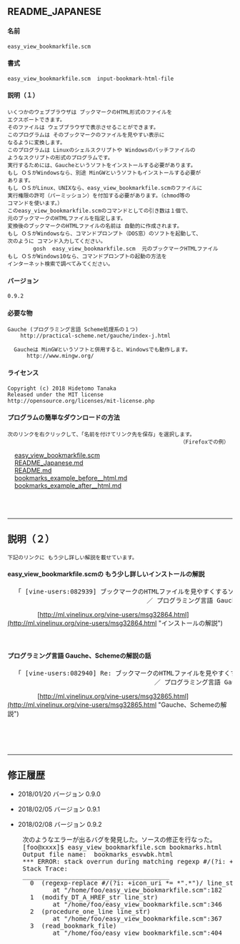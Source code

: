 README_JAPANESE
---------------

#### 名前
    easy_view_bookmarkfile.scm

#### 書式
    easy_view_bookmarkfile.scm  input-bookmark-html-file

#### 説明（１）
    いくつかのウェブブラウザは ブックマークのHTML形式のファイルを
    エクスポートできます。
    そのファイルは ウェブブラウザで表示させることができます。
    このプログラムは そのブックマークのファイルを見やすい表示に
    なるように変換します。
    このプログラムは Linuxのシェルスクリプトや Windowsのバッチファイルの
    ようなスクリプトの形式のプログラムです。
    実行するためには、Gaucheというソフトをインストールする必要があります。
    もし ＯＳがWindowsなら、別途 MinGWというソフトもインストールする必要が
    あります。
    もし ＯＳがLinux、UNIXなら、easy_view_bookmarkfile.scmのファイルに
    実行権限の許可（パーミッション）を付加する必要があります。（chmod等の
    コマンドを使います。）
    このeasy_view_bookmarkfile.scmのコマンドとしての引き数は１個で、
    元のブックマークのHTMLファイルを指定します。
    変換後のブックマークのHTMLファイルの名前は 自動的に作成されます。
    もし ＯＳがWindowsなら、コマンドプロンプト（DOS窓）のソフトを起動して、
    次のように コマンド入力してください。
            gosh  easy_view_bookmarkfile.scm  元のブックマークHTMLファイル
    もし ＯＳがWindows10なら、コマンドプロンプトの起動の方法を
    インターネット検索で調べてみてください。

#### バージョン
    0.9.2

#### 必要な物
    Gauche (プログラミング言語 Scheme処理系の１つ)
        http://practical-scheme.net/gauche/index-j.html

      Gaucheは MinGWというソフトと併用すると、Windowsでも動作します。
          http://www.mingw.org/

#### ライセンス 
    Copyright (c) 2018 Hidetomo Tanaka
    Released under the MIT license
    http://opensource.org/licenses/mit-license.php


#### プログラムの簡単なダウンロードの方法
    次のリンクを右クリックして、「名前を付けてリンク先を保存」を選択します。
                                                          （Firefoxでの例）

&nbsp;&nbsp;&nbsp;&nbsp;[easy_view_bookmarkfile.scm](https://raw.githubusercontent.com/HidetomoT/easy_view_bookmarkfile/master/easy_view_bookmarkfile.scm "easy_view_bookmarkfile.scm")<br>
&nbsp;&nbsp;&nbsp;&nbsp;[README_Japanese.md](https://raw.githubusercontent.com/HidetomoT/easy_view_bookmarkfile/master/README_Japanese.md "README_Japanese.md")<br>
&nbsp;&nbsp;&nbsp;&nbsp;[README.md](https://raw.githubusercontent.com/HidetomoT/easy_view_bookmarkfile/master/README.md "README.md")<br>
&nbsp;&nbsp;&nbsp;&nbsp;[bookmarks_example_before__html.md](https://raw.githubusercontent.com/HidetomoT/easy_view_bookmarkfile/master/Example_before_after/bookmarks_example_before__html.md "bookmarks_example_before__html.md")<br>
&nbsp;&nbsp;&nbsp;&nbsp;[bookmarks_example_after__html.md](https://raw.githubusercontent.com/HidetomoT/easy_view_bookmarkfile/master/Example_before_after/bookmarks_example_after__html.md "bookmarks_example_after__html.md")<br>
<br><br><br>


------------------------------------------------------------------

## 説明（２）
    下記のリンクに もう少し詳しい解説を載せています。

#### easy_view_bookmarkfile.scmの もう少し詳しいインストールの解説
<pre>
  「 [vine-users:082939] ブックマークのHTMLファイルを見やすくするソフト 
                                     ／ プログラミング言語 Gauche、Schemeの話」
</pre>
&nbsp;&nbsp;&nbsp;&nbsp;&nbsp;&nbsp;&nbsp;&nbsp;&nbsp;&nbsp;&nbsp;&nbsp;&nbsp;&nbsp;&nbsp;&nbsp;
[http://ml.vinelinux.org/vine-users/msg32864.html](http://ml.vinelinux.org/vine-users/msg32864.html "インストールの解説")<br>
<br><br>


#### プログラミング言語 Gauche、Schemeの解説の話
<pre>
  「 [vine-users:082940] Re: ブックマークのHTMLファイルを見やすくするソフト 
                                       ／ プログラミング言語 Gauche、Schemeの話」
</pre>
&nbsp;&nbsp;&nbsp;&nbsp;&nbsp;&nbsp;&nbsp;&nbsp;&nbsp;&nbsp;&nbsp;&nbsp;&nbsp;&nbsp;&nbsp;&nbsp;
[http://ml.vinelinux.org/vine-users/msg32865.html](http://ml.vinelinux.org/vine-users/msg32865.html "Gauche、Schemeの解説")<br>
<br><br><br><br>



------------------------------------------------------------------

## 修正履歴

* 2018/01/20  バージョン 0.9.0

* 2018/02/05  バージョン 0.9.1

* 2018/02/08  バージョン 0.9.2
<pre>
    次のようなエラーが出るバグを発見した。ソースの修正を行なった。
    [foo@xxxx]$ easy_view_bookmarkfile.scm bookmarks.html
    Output file name:  bookmarks_esvwbk.html
    *** ERROR: stack overrun during matching regexp #/(?i: +icon_uri *= *".*")/
    Stack Trace:
    _______________________________________
      0  (regexp-replace #/(?i: +icon_uri *= *".*")/ line_str "")
            at "/home/foo/easy_view_bookmarkfile.scm":182
      1  (modify_DT_A_HREF_str line_str)
            at "/home/foo/easy_view_bookmarkfile.scm":346
      2  (procedure_one_line line_str)
            at "/home/foo/easy_view_bookmarkfile.scm":367
      3  (read_bookmark_file)
            at "/home/foo/easy_view_bookmarkfile.scm":404
</pre>




